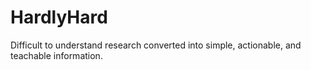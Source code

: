 # HardlyHard
Difficult to understand research converted into simple, actionable, and teachable information.
